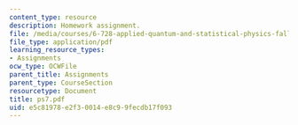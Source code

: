 ```yaml
---
content_type: resource
description: Homework assignment.
file: /media/courses/6-728-applied-quantum-and-statistical-physics-fall-2006/e5c81978e2f30014e8c99fecdb17f093_ps7.pdf
file_type: application/pdf
learning_resource_types:
- Assignments
ocw_type: OCWFile
parent_title: Assignments
parent_type: CourseSection
resourcetype: Document
title: ps7.pdf
uid: e5c81978-e2f3-0014-e8c9-9fecdb17f093
---
```

